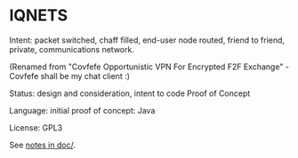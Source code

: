# IQNETS

Intent: packet switched, chaff filled, end-user node routed, friend to friend, private,
communications network.

(Renamed from "Covfefe Opportunistic VPN For Encrypted F2F Exchange" - Covfefe shall be my chat
client :)

Status: design and consideration, intent to code Proof of Concept

Language: initial proof of concept: Java

License: GPL3

See [notes in doc/](doc/).

